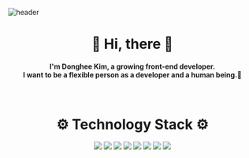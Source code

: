![header](https://capsule-render.vercel.app/api?type=waving&color=a3dbec&height=300&section=header&text={%20dev%20:%20Donghee%20}&fontSize=90&fontColor=242626)
<h1 align="center" style="border-bottom:0"> 👋 Hi, there 👋 </h1>
<h4 align="center">
I'm Donghee Kim, a growing front-end developer.<br>
I want to be a flexible person as a developer and a human being.🌊
</h4>
<br />
<h1 align="center" style="border-bottom:0"> ⚙ Technology Stack ⚙ </h1>

<p align="center">
<img src="https://img.shields.io/badge/HTML5-red?style=flat-square&logo=HTML5&logoColor=white" style="inline-block"/>
<img src="https://img.shields.io/badge/CSS3-blue?style=flat-square&logo=CSS3&logoColor=white" style="inline-block"/>
<img src="https://img.shields.io/badge/JAVASCRIPT-yellow?style=flat-square&logo=Javascript&logoColor=white" style="inline-block"/>
<img src="https://img.shields.io/badge/REACT-blue?style=flat-square&logo=React&logoColor=white"/>
<img src="https://img.shields.io/badge/Sass-pink?style=flat-square&logo=Sass&logoColor=white"/>
<img src="https://img.shields.io/badge/styled--components-pink?style=flat-square&logo=styled-components&logoColor=white"/>
<img src="https://img.shields.io/badge/Git-black?style=flat-square&logo=Git&logoColor=white"/> 
<img src="https://img.shields.io/badge/AWS-orange?style=flat-square&logo=Amazon AWS&logoColor=white"/> 
</p>
<br />

